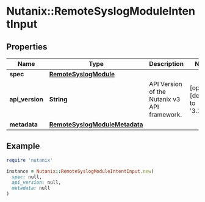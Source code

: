 # Nutanix::RemoteSyslogModuleIntentInput

## Properties

| Name | Type | Description | Notes |
| ---- | ---- | ----------- | ----- |
| **spec** | [**RemoteSyslogModule**](RemoteSyslogModule.md) |  |  |
| **api_version** | **String** | API Version of the Nutanix v3 API framework. | [optional][default to &#39;3.1.0&#39;] |
| **metadata** | [**RemoteSyslogModuleMetadata**](RemoteSyslogModuleMetadata.md) |  |  |

## Example

```ruby
require 'nutanix'

instance = Nutanix::RemoteSyslogModuleIntentInput.new(
  spec: null,
  api_version: null,
  metadata: null
)
```

